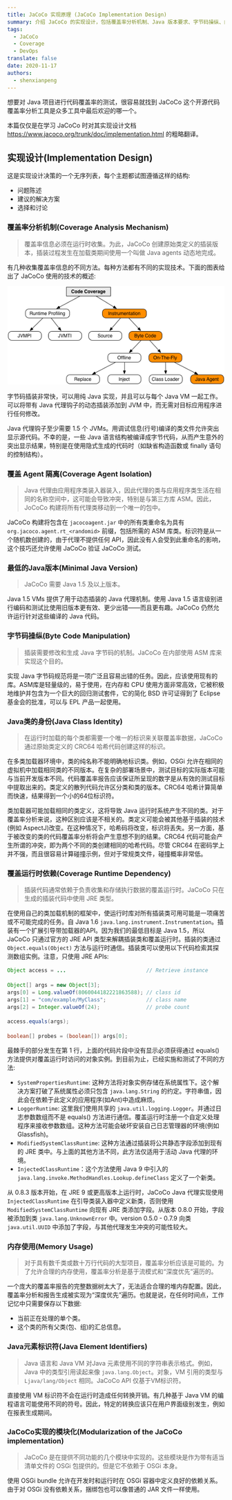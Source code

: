 ```yaml
---
title: JaCoCo 实现原理 (JaCoCo Implementation Design)
summary: 介绍 JaCoCo 的实现设计，包括覆盖率分析机制、Java 版本要求、字节码操纵、内存使用等方面的内容。
tags:
  - JaCoCo
  - Coverage
  - DevOps
translate: false
date: 2020-11-17
authors:
  - shenxianpeng
---
```


想要对 Java 项目进行代码覆盖率的测试，很容易就找到 JaCoCo 这个开源代码覆盖率分析工具是众多工具中最后欢迎的哪一个。

本篇仅仅是在学习 JaCoCo 时对其实现设计文档 https://www.jacoco.org/trunk/doc/implementation.html 的粗略翻译。

## 实现设计(Implementation Design)

这是实现设计决策的一个无序列表，每个主题都试图遵循这样的结构:

* 问题陈述
* 建议的解决方案
* 选择和讨论

### 覆盖率分析机制(Coverage Analysis Mechanism)

> 覆盖率信息必须在运行时收集。为此，JaCoCo 创建原始类定义的插装版本，插装过程发生在加载类期间使用一个叫做 Java agents 动态地完成。

有几种收集覆盖率信息的不同方法。每种方法都有不同的实现技术。下面的图表给出了 JaCoCo 使用的技术的概述:

![实现](implementation.png)

字节码插装非常快，可以用纯 Java 实现，并且可以与每个 Java VM 一起工作。可以将带有 Java 代理钩子的动态插装添加到 JVM 中，而无需对目标应用程序进行任何修改。

Java 代理钩子至少需要 1.5 个 JVMs。用调试信息(行号)编译的类文件允许突出显示源代码。不幸的是，一些 Java 语言结构被编译成字节代码，从而产生意外的突出显示结果，特别是在使用隐式生成的代码时（如缺省构造函数或 finally 语句的控制结构）。



### 覆盖 Agent 隔离(Coverage Agent Isolation)

> Java 代理由应用程序类装入器装入，因此代理的类与应用程序类生活在相同的名称空间中，这可能会导致冲突，特别是与第三方库 ASM。因此，JoCoCo 构建将所有代理类移动到一个唯一的包中。

JaCoCo 构建将包含在 `jacocoagent.jar` 中的所有类重命名为具有 `org.jacoco.agent.rt_<randomid>` 前缀，包括所需的 ASM 库类。标识符是从一个随机数创建的，由于代理不提供任何 API，因此没有人会受到此重命名的影响，这个技巧还允许使用 JaCoCo 验证 JaCoCo 测试。

### 最低的Java版本(Minimal Java Version)

> JaCoCo 需要 Java 1.5 及以上版本。

Java 1.5 VMs 提供了用于动态插装的 Java 代理机制。使用 Java 1.5 语言级别进行编码和测试比使用旧版本更有效、更少出错——而且更有趣。JaCoCo 仍然允许运行针对这些编译的 Java 代码。

### 字节码操纵(Byte Code Manipulation)

> 插装需要修改和生成 Java 字节码的机制。JaCoCo 在内部使用 ASM 库来实现这个目的。

实现 Java 字节码规范将是一项广泛且容易出错的任务。因此，应该使用现有的库。ASM库是轻量级的，易于使用，在内存和 CPU 使用方面非常高效，它被积极地维护并包含为一个巨大的回归测试套件，它的简化 BSD 许可证得到了 Eclipse 基金会的批准，可以与 EPL 产品一起使用。

### Java类的身份(Java Class Identity)

> 在运行时加载的每个类都需要一个唯一的标识来关联覆盖率数据，JaCoCo 通过原始类定义的 CRC64 哈希代码创建这样的标识。

在多类加载器环境中，类的纯名称不能明确地标识类。例如，OSGi 允许在相同的虚拟机中加载相同类的不同版本。在复杂的部署场景中，测试目标的实际版本可能与当前开发版本不同。代码覆盖率报告应该保证所呈现的数字是从有效的测试目标中提取出来的。类定义的散列代码允许区分类和类的版本。CRC64 哈希计算简单而快速，结果得到一个小的64位标识符。

类加载器可能加载相同的类定义，这将导致 Java 运行时系统产生不同的类。对于覆盖率分析来说，这种区别应该是不相关的。类定义可能会被其他基于插装的技术(例如 AspectJ)改变。在这种情况下，哈希码将改变，标识将丢失。另一方面，基于被改变的类的代码覆盖率分析将会产生意想不到的结果。CRC64 代码可能会产生所谓的冲突，即为两个不同的类创建相同的哈希代码。尽管 CRC64 在密码学上并不强，而且很容易计算碰撞示例，但对于常规类文件，碰撞概率非常低。

### 覆盖运行时依赖(Coverage Runtime Dependency)

> 插装代码通常依赖于负责收集和存储执行数据的覆盖运行时。JaCoCo 只在生成的插装代码中使用 JRE 类型。

在使用自己的类加载机制的框架中，使运行时库对所有插装类可用可能是一项痛苦或不可能完成的任务。自 Java 1.6 `java.lang.instrument.Instrumentation`。插装有一个扩展引导带加载器的API。因为我们的最低目标是 Java 1.5，所以 JaCoCo 只通过官方的 JRE API 类型来解耦插装类和覆盖运行时。插装的类通过 `Object.equals(Object)` 方法与运行时通信。插装类可以使用以下代码检索其探测数组实例。注意，只使用 JRE APIs:

```java
Object access = ...                          // Retrieve instance

Object[] args = new Object[3];
args[0] = Long.valueOf(8060044182221863588); // class id
args[1] = "com/example/MyClass";             // class name
args[2] = Integer.valueOf(24);               // probe count

access.equals(args);

boolean[] probes = (boolean[]) args[0];
```

最棘手的部分发生在第 1 行，上面的代码片段中没有显示必须获得通过 equals() 方法提供对覆盖运行时访问的对象实例。到目前为止，已经实施和测试了不同的方法:

* `SystemPropertiesRuntime`: 这种方法将对象实例存储在系统属性下。这个解决方案打破了系统属性必须只包含 `java.lang.String` 的约定。字符串值，因此会在依赖于此定义的应用程序(如Ant)中造成麻烦。
* `LoggerRuntime`: 这里我们使用共享的 `java.util.logging.Logger`。并通过日志参数数组而不是 equals() 方法进行通信。覆盖运行时注册一个自定义处理程序来接收参数数组。这种方法可能会破坏安装自己日志管理器的环境(例如Glassfish)。
* `ModifiedSystemClassRuntime`: 这种方法通过插装将公共静态字段添加到现有的 JRE 类中。与上面的其他方法不同，此方法仅适用于活动 Java 代理的环境。
* `InjectedClassRuntime`：这个方法使用 Java 9 中引入的 `java.lang.invoke.MethodHandles.Lookup.defineClass` 定义了一个新类。

从 0.8.3 版本开始，在 JRE 9 或更高版本上运行时，JaCoCo Java 代理实现使用 `InjectedClassRuntime` 在引导类装入器中定义新类，否则使用`ModifiedSystemClassRuntime` 向现有 JRE 类添加字段。从版本 0.8.0 开始，字段被添加到类 `java.lang.UnknownError` 中。version 0.5.0 - 0.7.9 向类 `java.util.UUID` 中添加了字段，与其他代理发生冲突的可能性较大。

### 内存使用(Memory Usage)

> 对于具有数千类或数十万行代码的大型项目，覆盖率分析应该是可能的。为了允许合理的内存使用，覆盖率分析是基于流模式和“深度优先”遍历的。

一个庞大的覆盖率报告的完整数据树太大了，无法适合合理的堆内存配置。因此，覆盖率分析和报告生成被实现为“深度优先”遍历。也就是说，在任何时间点，工作记忆中只需要保存以下数据:

* 当前正在处理的单个类。
* 这个类的所有父类(包、组)的汇总信息。

### Java元素标识符(Java Element Identifiers)

> Java 语言和 Java VM 对Java 元素使用不同的字符串表示格式。例如，Java 中的类型引用读起来像 `java.lang.Object`。对象，VM 引用的类型与 `Ljava/lang/Object` 相同。JaCoCo API 仅基于VM标识符。

直接使用 VM 标识符不会在运行时造成任何转换开销。有几种基于 Java VM 的编程语言可能使用不同的符号。因此，特定的转换应该只在用户界面级别发生，例如在报表生成期间。

### JaCoCo实现的模块化(Modularization of the JaCoCo implementation)

> JaCoCo 是在提供不同功能的几个模块中实现的。这些模块是作为带有适当清单文件的 OSGi 包提供的。但是它不依赖于 OSGi 本身。

使用 OSGi bundle 允许在开发时和运行时在 OSGi 容器中定义良好的依赖关系。由于对 OSGi 没有依赖关系，捆绑包也可以像普通的 JAR 文件一样使用。
